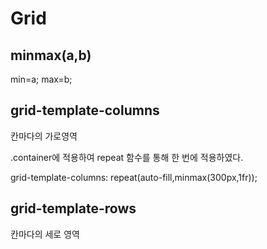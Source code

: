 # Grid

## minmax(a,b)

min=a;
max=b;

## grid-template-columns

칸마다의 가로영역

.container에 적용하여 repeat 함수를 통해 한 번에 적용하였다.

grid-template-columns: repeat(auto-fill,minmax(300px,1fr));

## grid-template-rows

칸마다의 세로 영역
